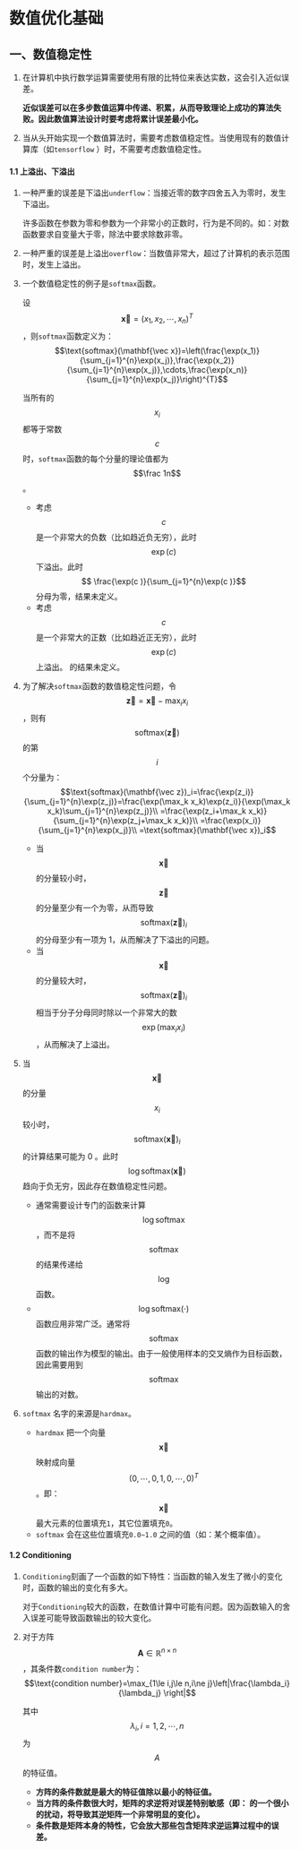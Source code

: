 # 数值优化基础

## 一、数值稳定性

1. 在计算机中执行数学运算需要使用有限的比特位来表达实数，这会引入近似误差。

   **近似误差可以在多步数值运算中传递、积累，从而导致理论上成功的算法失败。因此数值算法设计时要考虑将累计误差最小化。**

2. 当从头开始实现一个数值算法时，需要考虑数值稳定性。当使用现有的数值计算库（如`tensorflow` ）时，不需要考虑数值稳定性。

#### 1.1 上溢出、下溢出

1. 一种严重的误差是下溢出`underflow`：当接近零的数字四舍五入为零时，发生下溢出。

   许多函数在参数为零和参数为一个非常小的正数时，行为是不同的。如：对数函数要求自变量大于零，除法中要求除数非零。

2. 一种严重的误差是上溢出`overflow`：当数值非常大，超过了计算机的表示范围时，发生上溢出。
3. 一个数值稳定性的例子是`softmax`函数。

   设 $$\mathbf{\vec x}=(x_1,x_2,\cdots,x_n)^{T}$$ ，则`softmax`函数定义为： $$\text{softmax}(\mathbf{\vec x})=\left(\frac{\exp(x_1)}{\sum_{j=1}^{n}\exp(x_j)},\frac{\exp(x_2)}{\sum_{j=1}^{n}\exp(x_j)},\cdots,\frac{\exp(x_n)}{\sum_{j=1}^{n}\exp(x_j)}\right)^{T}$$ 

   当所有的 $$x_i$$ 都等于常数 $$c$$ 时，`softmax`函数的每个分量的理论值都为 $$\frac 1n$$ 。

   * 考虑 $$c$$ 是一个非常大的负数（比如趋近负无穷），此时 $$\exp( c)$$ 下溢出。此时 $$ \frac{\exp(c )}{\sum_{j=1}^{n}\exp(c )}$$  分母为零，结果未定义。
   * 考虑 $$c$$ 是一个非常大的正数（比如趋近正无穷），此时 $$\exp( c)$$  上溢出。  的结果未定义。

4. 为了解决`softmax`函数的数值稳定性问题，令 $$\mathbf{\vec z}=\mathbf{\vec x}-\max_i x_i$$ ，则有 $$\text{softmax}(\mathbf{\vec z}) $$ 的第 $$i$$  个分量为： $$\text{softmax}(\mathbf{\vec z})_i=\frac{\exp(z_i)}{\sum_{j=1}^{n}\exp(z_j)}=\frac{\exp(\max_k x_k)\exp(z_i)}{\exp(\max_k x_k)\sum_{j=1}^{n}\exp(z_j)}\\ =\frac{\exp(z_i+\max_k x_k)}{\sum_{j=1}^{n}\exp(z_j+\max_k x_k)}\\ =\frac{\exp(x_i)}{\sum_{j=1}^{n}\exp(x_j)}\\ =\text{softmax}(\mathbf{\vec x})_i$$ 
   * 当 $$\mathbf{\vec x} $$ 的分量较小时， $$\mathbf{\vec z} $$  的分量至少有一个为零，从而导致 $$\text{softmax}(\mathbf{\vec z})_i$$ 的分母至少有一项为 1，从而解决了下溢出的问题。
   * 当 $$\mathbf{\vec x} $$ 的分量较大时， $$\text{softmax}(\mathbf{\vec z})_i$$ 相当于分子分母同时除以一个非常大的数 $$\exp(\max_i x_i)$$ ，从而解决了上溢出。
5. 当 $$\mathbf{\vec x} $$  的分量 $$x_i$$ 较小时，  $$\text{softmax}(\mathbf{\vec x})_i$$ 的计算结果可能为 0 。此时 $$\log \text{softmax}(\mathbf{\vec x})$$  趋向于负无穷，因此存在数值稳定性问题。
   * 通常需要设计专门的函数来计算 $$\log \text{softmax}$$，而不是将 $$\text{softmax}$$ 的结果传递给 $$\text{log}$$ 函数。
   * $$\log\text{softmax}(\cdot)$$函数应用非常广泛。通常将 $$\text{softmax}$$ 函数的输出作为模型的输出。由于一般使用样本的交叉熵作为目标函数，因此需要用到 $$\text{softmax}$$ 输出的对数。
6. `softmax` 名字的来源是`hardmax`。
   * `hardmax` 把一个向量 $$\mathbf{\vec x} $$  映射成向量 $$(0,\cdots,0,1,0,\cdots,0)^T$$  。即： $$\mathbf{\vec x} $$ 最大元素的位置填充`1`，其它位置填充`0`。
   * `softmax` 会在这些位置填充`0.0~1.0` 之间的值（如：某个概率值）。

#### 1.2 Conditioning

1. `Conditioning`刻画了一个函数的如下特性：当函数的输入发生了微小的变化时，函数的输出的变化有多大。

   对于`Conditioning`较大的函数，在数值计算中可能有问题。因为函数输入的舍入误差可能导致函数输出的较大变化。

2. 对于方阵 $$\mathbf A\in \mathbb R^{n\times n}$$ ，其条件数`condition number`为： $$\text{condition number}=\max_{1\le i,j\le n,i\ne j}\left|\frac{\lambda_i}{\lambda_j} \right|$$ 

   其中 $$\lambda_i,i=1,2,\cdots,n$$ 为 $$A$$ 的特征值。

   * **方阵的条件数就是最大的特征值除以最小的特征值。**
   * **当方阵的条件数很大时，矩阵的求逆将对误差特别敏感（即：  的一个很小的扰动，将导致其逆矩阵一个非常明显的变化）。**
   * **条件数是矩阵本身的特性，它会放大那些包含矩阵求逆运算过程中的误差。**



